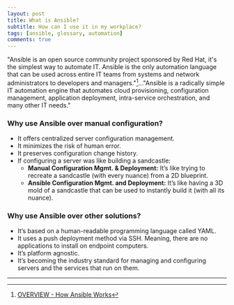 ```yaml
---
layout: post
title: What is Ansible?
subtitle: How can I use it in my workplace?
tags: [ansible, glossary, automation]
comments: true
---
```

"Ansible is an open source community project sponsored by Red Hat, it's the simplest way to automate IT. Ansible is the only automation language that can be used across entire IT teams from systems and network administrators to developers and managers."[^1]..."Ansible is a radically simple IT automation engine that automates cloud provisioning, configuration management, application deployment, intra-service orchestration, and many other IT needs."

### Why use Ansible over manual configuration?
- It offers centralized server configuration management.
- It minimizes the risk of human error.
- It preserves configuration change history.
- If configuring a server was like building a sandcastle:
  - **Manual Configuration Mgmt. & Deployment:** It’s like trying to recreate a sandcastle (with every nuance) from a 2D blueprint.
  - **Ansible Configuration Mgmt. and Deployment:** It’s like having a 3D mold of a sandcastle that can be used to instantly build it (with all its nuance).

### Why use Ansible over other solutions?
- It’s based on a human-readable programming language called YAML.
- It uses a push deployment method via SSH. Meaning, there are no applications to install on endpoint computers.
- It’s platform agnostic.
- It’s becoming the industry standard for managing and configuring servers and the services that run on them.

---
[^1]: [OVERVIEW - How Ansible Works](https://www.ansible.com/overview/how-ansible-works?hsLang=en-us)
